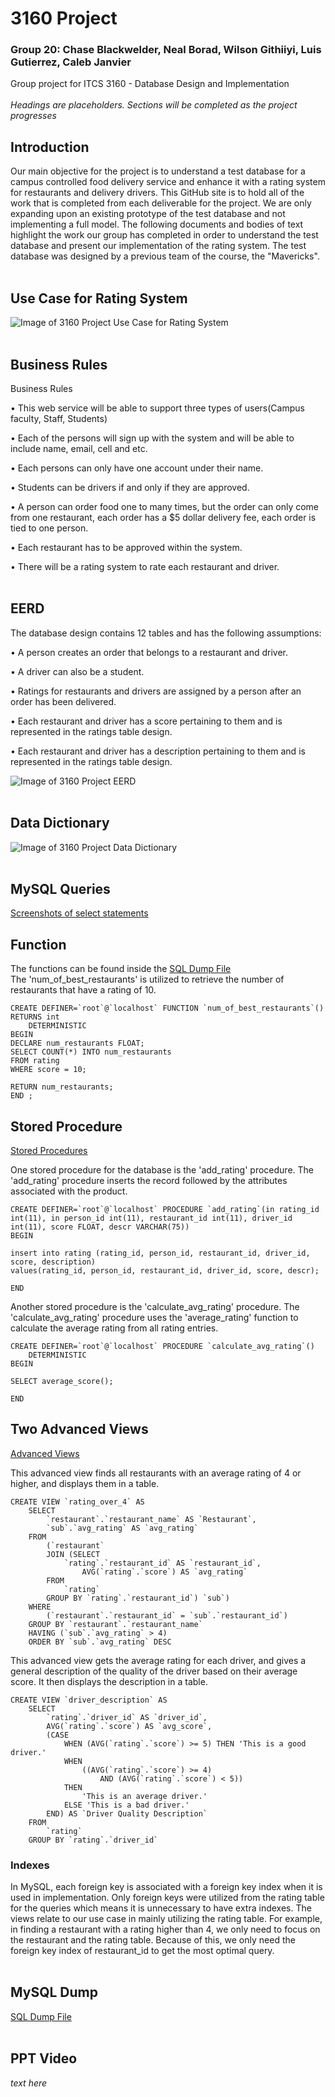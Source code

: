 # 3160 Project
### Group 20: Chase Blackwelder, Neal Borad, Wilson Githiiyi, Luis Gutierrez, Caleb Janvier
Group project for ITCS 3160 -  Database Design and Implementation
<br/>
<br/>
*Headings are placeholders. Sections will be completed as the project progresses*

## Introduction
Our main objective for the project is to understand a test database for a campus controlled food delivery service and enhance it with a rating system for restaurants and delivery drivers. This GitHub site is to hold all of the work that is completed from each deliverable for the project. We are only expanding upon an existing prototype of the test database and not implementing a full model. The following documents and bodies of text highlight the work our group has completed in order to understand the test database and present our implementation of the rating system.
The test database was designed by a previous team of the course, the "Mavericks".
<br/>
<br/>
## Use Case for Rating System
![Image of 3160 Project Use Case for Rating System](https://github.com/chasey55/3160Project/blob/main/images/Rating%20Use%20Case%20Diagram.png)
<br/>
<br/>
## Business Rules
Business Rules

•	This web service will be able to support three types of users(Campus faculty, Staff, Students)

•	Each of the persons will sign up with the system and will be able to include name, email, cell and etc. 

•	Each persons can only have one account under their name. 

•	Students can be drivers if and only if they are approved. 

•	A person can order food one to many times, but the order can only come from one restaurant, each order has a $5 dollar delivery fee, each order is tied to one person.

•	Each restaurant has to be approved within the system.

•	There will be a rating system to rate each restaurant and driver. 
<br/>
<br/>
## EERD
The database design contains 12 tables and has the following assumptions:

•	A person creates an order that belongs to a restaurant and driver.

•	A driver can also be a student.

•	Ratings for restaurants and drivers are assigned by a person after an order has been delivered.

•	Each restaurant and driver has a score pertaining to them and is represented in the ratings table design.

•	Each restaurant and driver has a description pertaining to them and is represented in the ratings table design.

![Image of 3160 Project EERD](https://github.com/chasey55/3160Project/blob/main/images/EERD.PNG)
<br/>
<br/>
## Data Dictionary
![Image of 3160 Project Data Dictionary](https://github.com/chasey55/3160Project/blob/main/images/Data%20Dictionary.PNG) 
<br/>
<br/>
## MySQL Queries
[Screenshots of select statements](https://github.com/chasey55/3160Project/tree/main/Screenshots%20of%20Select%20Statements)
<br>
## Function

The functions can be found inside the [SQL Dump File](https://github.com/chasey55/3160Project/tree/main/SQL%20Dump%20File/Campus_Eats_Dump.sql)\
The 'num_of_best_restaurants' is utilized to retrieve the number of restaurants that have a rating of 10.

```mysql
CREATE DEFINER=`root`@`localhost` FUNCTION `num_of_best_restaurants`() RETURNS int
    DETERMINISTIC
BEGIN
DECLARE num_restaurants FLOAT; 
SELECT COUNT(*) INTO num_restaurants
FROM rating
WHERE score = 10;

RETURN num_restaurants;
END ;
```

## Stored Procedure
[Stored Procedures](https://github.com/chasey55/3160Project/tree/main/Stored%20Procedures)

One stored procedure for the database is the 'add_rating' procedure. The 'add_rating' procedure inserts the record followed by the attributes associated with the product. 

```mysql
CREATE DEFINER=`root`@`localhost` PROCEDURE `add_rating`(in rating_id int(11), in person_id int(11), restaurant_id int(11), driver_id int(11), score FLOAT, descr VARCHAR(75))
BEGIN

insert into rating (rating_id, person_id, restaurant_id, driver_id, score, description) 
values(rating_id, person_id, restaurant_id, driver_id, score, descr);

END
```

Another stored procedure is the 'calculate_avg_rating' procedure. The 'calculate_avg_rating' procedure uses the 'average_rating' function to calculate the average rating from all rating entries.

```mysql
CREATE DEFINER=`root`@`localhost` PROCEDURE `calculate_avg_rating`()
    DETERMINISTIC
BEGIN

SELECT average_score();

END
```

## Two Advanced Views
[Advanced Views](https://github.com/chasey55/3160Project/tree/main/Advanced%20Views)

This advanced view finds all restaurants with an average rating of 4 or higher, and displays them in a table.


```mysql
CREATE VIEW `rating_over_4` AS
    SELECT 
        `restaurant`.`restaurant_name` AS `Restaurant`,
        `sub`.`avg_rating` AS `avg_rating`
    FROM
        (`restaurant`
        JOIN (SELECT 
            `rating`.`restaurant_id` AS `restaurant_id`,
                AVG(`rating`.`score`) AS `avg_rating`
        FROM
            `rating`
        GROUP BY `rating`.`restaurant_id`) `sub`)
    WHERE
        (`restaurant`.`restaurant_id` = `sub`.`restaurant_id`)
    GROUP BY `restaurant`.`restaurant_name`
    HAVING (`sub`.`avg_rating` > 4)
    ORDER BY `sub`.`avg_rating` DESC
```

This advanced view gets the average rating for each driver, and gives a general description of the quality of the driver based on their average score. It then displays the description in a table. 

```mysql
CREATE VIEW `driver_description` AS
    SELECT 
        `rating`.`driver_id` AS `driver_id`,
        AVG(`rating`.`score`) AS `avg_score`,
        (CASE
            WHEN (AVG(`rating`.`score`) >= 5) THEN 'This is a good driver.'
            WHEN
                ((AVG(`rating`.`score`) >= 4)
                    AND (AVG(`rating`.`score`) < 5))
            THEN
                'This is an average driver.'
            ELSE 'This is a bad driver.'
        END) AS `Driver Quality Description`
    FROM
        `rating`
    GROUP BY `rating`.`driver_id`
```

### Indexes
In MySQL, each foreign key is associated with a foreign key index when it is used in implementation. Only foreign keys were utilized from the rating table for the queries which means it is unnecessary to have extra indexes. The views relate to our use case in mainly utilizing the rating table. For example, in finding a restaurant with a rating higher than 4, we only need to focus on the restaurant and the rating table. Because of this, we only need the foreign key index of restaurant_id to get the most optimal query.
<br>
<br>
## MySQL Dump
[SQL Dump File](https://github.com/chasey55/3160Project/tree/main/SQL%20Dump%20File)
<br/>
<br/>
## PPT Video
*text here*
<br/>
<br/>
